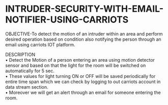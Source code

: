 # INTRUDER-SECURITY-WITH-EMAIL-NOTIFIER-USING-CARRIOTS

OBJECTIVE-To detect the motion of an intruder within an area and perform desired operation based on condition  also notifying the person through an email using carriots IOT platform.

DESCRIPTION<br>
•	Detect the Motion of a person entering an area using motion detector sensor and based on that the light for the room will be switched on automatically for 5 sec.<br> 
•	These values for light turning ON or OFF will be saved periodically for entire time span which we can check by logging to out carriots account in data stream section.<br>
•	Moreover we will get an alert through an email for someone entering the room.
